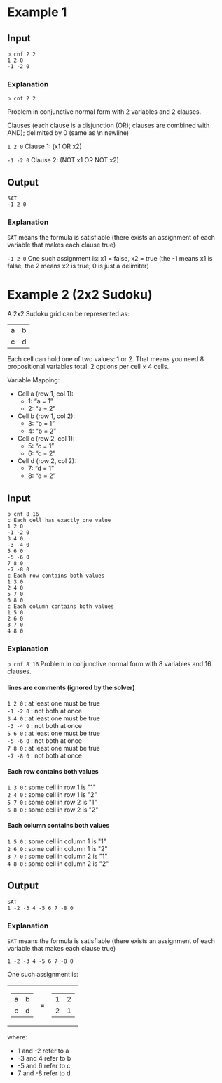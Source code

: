 # Example 1

## Input

```text
p cnf 2 2
1 2 0
-1 -2 0
```

### Explanation

`p cnf 2 2`

Problem in conjunctive normal form with 2 variables and 2 clauses.

Clauses (each clause is a disjunction (OR); clauses are combined with AND); delimited by 0 (same as \n newline)

`1 2 0`
Clause 1: (x1 OR x2)

`-1 -2 0`
Clause 2: (NOT x1 OR NOT x2)


## Output

```text
SAT
-1 2 0
```

### Explanation

`SAT` means the formula is satisfiable (there exists an assignment of each variable that makes each clause true)

`-1 2 0`
One such assignment is: x1 = false, x2 = true (the -1 means x1 is false, the 2 means x2 is true; 0 is just a delimiter)


# Example 2 (2x2 Sudoku)

A 2x2 Sudoku grid can be represented as:
<table>
  <tr><td>a</td><td>b</td></tr>
  <tr><td>c</td><td>d</td></tr>
</table>

Each cell can hold one of two values: 1 or 2.
That means you need 8 propositional variables total: 2 options per cell × 4 cells.

Variable Mapping:
- Cell a (row 1, col 1):
    - 1: “a = 1”
    - 2: “a = 2”
- Cell b (row 1, col 2):
    - 3: “b = 1”
    - 4: “b = 2”
- Cell c (row 2, col 1):
    - 5: “c = 1”
    - 6: “c = 2”
- Cell d (row 2, col 2):
    - 7: “d = 1”
    - 8: “d = 2”

## Input

```text
p cnf 8 16
c Each cell has exactly one value
1 2 0
-1 -2 0
3 4 0
-3 -4 0
5 6 0
-5 -6 0
7 8 0
-7 -8 0
c Each row contains both values
1 3 0
2 4 0
5 7 0
6 8 0
c Each column contains both values
1 5 0
2 6 0
3 7 0
4 8 0
```

### Explanation
`p cnf 8 16`
Problem in conjunctive normal form with 8 variables and 16 clauses.

#### lines are comments (ignored by the solver)

`1 2 0`   : at least one must be true<br>
`-1 -2 0` : not both at once<br>
`3 4 0`   : at least one must be true<br>
`-3 -4 0` : not both at once<br>
`5 6 0`   : at least one must be true<br>
`-5 -6 0` : not both at once<br>
`7 8 0`   : at least one must be true<br>
`-7 -8 0` : not both at once<br>

#### Each row contains both values

`1 3 0` : some cell in row 1 is "1"<br>
`2 4 0` : some cell in row 1 is "2"<br>
`5 7 0` : some cell in row 2 is "1"<br>
`6 8 0` : some cell in row 2 is "2"<br>

#### Each column contains both values

`1 5 0` : some cell in column 1 is "1"<br>
`2 6 0` : some cell in column 1 is "2"<br>
`3 7 0` : some cell in column 2 is "1"<br>
`4 8 0` : some cell in column 2 is "2"<br>

## Output

```text
SAT
1 -2 -3 4 -5 6 7 -8 0
```

### Explanation
`SAT` means the formula is satisfiable (there exists an assignment of each variable that makes each clause true)

`1 -2 -3 4 -5 6 7 -8 0`

One such assignment is:

<table>
  <tr>
    <td>
      <table>
        <tr><td>a</td><td>b</td></tr>
        <tr><td>c</td><td>d</td></tr>
      </table>
    </td>
    <td>=</td>
    <td>
      <table>
        <tr><td>1</td><td>2</td></tr>
        <tr><td>2</td><td>1</td></tr>
      </table>
    </td>
  </tr>
</table>

where:
- 1 and -2 refer to a
- -3 and 4 refer to b
- -5 and 6 refer to c
- 7 and -8 refer to d